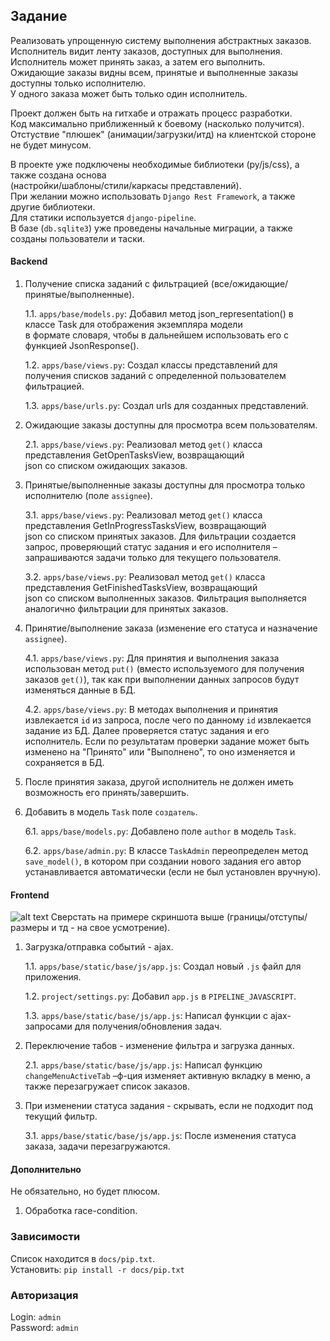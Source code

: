 
## Задание  
  
Реализовать упрощенную систему выполнения абстрактных заказов.    
Исполнитель видит ленту заказов, доступных для выполнения.    
Исполнитель может принять заказ, а затем его выполнить.    
Ожидающие заказы видны всем, принятые и выполненные заказы доступны только исполнителю.    
У одного заказа может быть только один исполнитель.  
  
Проект должен быть на гитхабе и отражать процесс разработки.    
Код максимально приближенный к боевому (насколько получится).    
Отстуствие "плюшек" (анимации/загрузки/итд) на клиентской стороне не будет минусом.    
    
В проекте уже подключены необходимые библиотеки (py/js/css), а также создана основа   
(настройки/шаблоны/стили/каркасы представлений).    
При желании можно использовать `Django Rest Framework`, а также другие библиотеки.    
Для статики используется `django-pipeline`.    
В базе (`db.sqlite3`) уже проведены начальные миграции, а также созданы пользователи и таски.  
  
  
#### Backend  
1. Получение списка заданий с фильтрацией (все/ожидающие/принятые/выполненные).  
      
    1.1. `apps/base/models.py`: Добавил метод json_representation() в классе Task для отображения экземпляра модели  
    в формате словаря, чтобы в дальнейшем использовать его с функцией JsonResponse().  
      
    1.2. `apps/base/views.py`: Создал классы представлений для получения списков заданий с определенной пользователем фильтрацией.  
      
    1.3. `apps/base/urls.py`: Создал urls для созданных представлений.  

2. Ожидающие заказы доступны для просмотра всем пользователям.  
  
    2.1. `apps/base/views.py`: Реализовал метод `get()` класса представления GetOpenTasksView, возвращающий  
    json со списком ожидающих заказов.  
      
3. Принятые/выполненные заказы доступны для просмотра только исполнителю (поле `assignee`).  
  
    3.1. `apps/base/views.py`: Реализовал метод `get()` класса представления GetInProgressTasksView, возвращающий  
    json со списком принятых заказов. Для фильтрации создается запрос, проверяющий статус задания и его исполнителя – запрашиваются задачи только для текущего пользователя.
    
    3.2. `apps/base/views.py`: Реализовал метод `get()` класса представления GetFinishedTasksView, возвращающий  
    json со списком выполненных заказов. Фильтрация выполняется аналогично фильтрации для принятых заказов.
    
4. Принятие/выполнение заказа (изменение его статуса и назначение `assignee`).   
	
	4.1. `apps/base/views.py`:  Для принятия и выполнения заказа использован метод `put()` (вместо используемого для получения заказов `get()`), так как при выполнении данных запросов будут изменяться данные в БД. 

	4.2. `apps/base/views.py`: В методах выполнения и принятия извлекается `id` из запроса, после чего по данному `id` извлекается задание из БД. Далее проверяется статус задания и его исполнитель. Если по результатам проверки задание может быть изменено на "Принято" или "Выполнено", то оно изменяется и сохраняется в БД.

5. После принятия заказа, другой исполнитель не должен иметь возможность его принять/завершить.
6. Добавить в модель `Task` поле `cоздатель`.

	6.1. `apps/base/models.py`:  Добавлено поле `author` в модель `Task`.

	6.2. `apps/base/admin.py`: В классе `TaskAdmin` переопределен метод `save_model()`, в котором при создании нового задания его автор устанавливается автоматически (если не был установлен вручную).

#### Frontend
![alt text](https://pp.vk.me/c837121/v837121214/1ea27/DAKoB6qKPpc.jpg "Пример")
Сверстать на примере скриншота выше (границы/отступы/размеры и тд - на свое усмотрение).

1. Загрузка/отправка событий - ajax.

	1.1. `apps/base/static/base/js/app.js`: Создал новый `.js` файл для приложения.

	1.2. `project/settings.py`: Добавил `app.js` в `PIPELINE_JAVASCRIPT`.

	1.3. `apps/base/static/base/js/app.js`: Написал функции с ajax-запросами для получения/обновления задач.

2. Переключение табов - изменение фильтра и загрузка данных.

	2.1. `apps/base/static/base/js/app.js`: Написал функцию `changeMenuActiveTab` –ф-ция изменяет активную вкладку в меню, а также перезагружает список заказов.

3. При изменении статуса задания - скрывать, если не подходит под текущий фильтр.

	3.1. `apps/base/static/base/js/app.js`: После изменения статуса заказа, задачи перезагружаются.
  
  
#### Дополнительно  
Не обязательно, но будет плюсом.    
1. Обработка race-condition.  
  
  
### Зависимости  
Список находится в `docs/pip.txt`.    
Установить: `pip install -r docs/pip.txt`   
  
  
### Авторизация    
Login: `admin`    
Password: `admin`